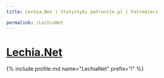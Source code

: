 ```yaml
---
title: Lechia.Net | Statystyki patronite.pl | Patromierz

permalink: /LechiaNet
---
```


# [Lechia.Net](https://patronite.pl/LechiaNet)

{% include profile.md name="LechiaNet" prefix="l" %}
